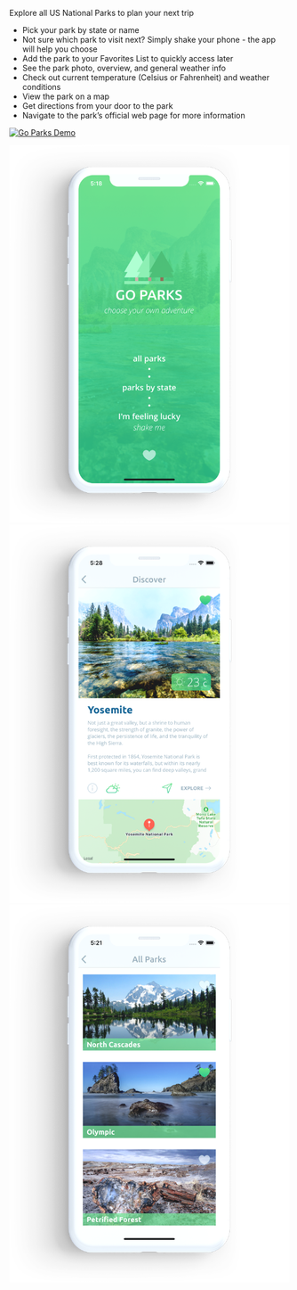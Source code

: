 Explore all US National Parks to plan your next trip

- Pick your park by state or name
- Not sure which park to visit next? Simply shake your phone - the app will help you choose
- Add the park to your Favorites List to quickly access later
- See the park photo, overview, and general weather info
- Check out current temperature (Celsius or Fahrenheit) and weather conditions
- View the park on a map
- Get directions from your door to the park
- Navigate to the park’s official web page for more information

[![Go Parks Demo](https://img.youtube.com/vi/I0ga1LvoqCA/0.jpg)](https://www.youtube.com/watch?v=I0ga1LvoqCA)


![alt text](https://github.com/tsopin/Go-Parks/blob/master/goparks-main.png)
![alt text](https://github.com/tsopin/Go-Parks/blob/master/goparks-overview.png)
![alt text](https://github.com/tsopin/Go-Parks/blob/master/goparks-list.png)

